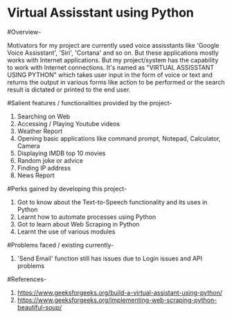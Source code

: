 # Virtual Assisstant using Python

#Overview-

Motivators for my project are currently used voice assisstants like 'Google Voice Assisstant', 'Siri', 'Cortana' and so on. But these applications mostly works with Internet applications. But my project/system has the capability to work with Internet connections. It's named as "VIRTUAL ASSISSTANT USING PYTHON" which takes user input in the form of voice or text and returns the output in various forms like action to be performed or the search result is dictated or printed to the end user.


#Salient features / functionalities provided by the project-

1) Searching on Web
2) Accessing / Playing Youtube videos
3) Weather Report
4) Opening basic applications like command prompt, Notepad, Calculator, Camera
5) Displaying IMDB top 10 movies
6) Random joke or advice
7) Finding IP address 
8) News Report


#Perks gained by developing this project-

1) Got to know about the Text-to-Speech functionality and its uses in Python
2) Learnt how to automate processes using Python
3) Got to learn about Web Scraping in Python
4) Learnt the use of various modules


#Problems faced / existing currently-

1) 'Send Email' function still has issues due to Login issues and API problems


#References- 
1) https://www.geeksforgeeks.org/build-a-virtual-assistant-using-python/
2) https://www.geeksforgeeks.org/implementing-web-scraping-python-beautiful-soup/
